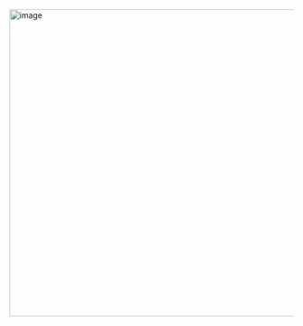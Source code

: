 <img width="581" height="544" alt="image" src="https://github.com/user-attachments/assets/8b0196a4-36c4-4f7b-9751-72d5f4f76e88" />
